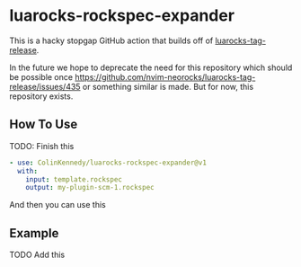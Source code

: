 # luarocks-rockspec-expander

This is a hacky stopgap GitHub action that builds off of
[luarocks-tag-release](https://github.com/nvim-neorocks/luarocks-tag-release).

In the future we hope to deprecate the need for this repository which should be possible
once https://github.com/nvim-neorocks/luarocks-tag-release/issues/435 or something
similar is made. But for now, this repository exists.


## How To Use
TODO: Finish this

```yaml
- use: ColinKennedy/luarocks-rockspec-expander@v1
  with:
    input: template.rockspec
    output: my-plugin-scm-1.rockspec
```

And then you can use this


## Example
TODO Add this
